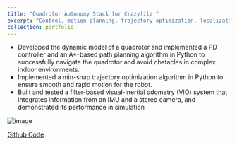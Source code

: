 ```yaml
---
title: "Quadrotor Autonomy Stack for Crazyfile "
excerpt: "Control, motion planning, trajectory optimization, localization for quadrotor <br/><img src='/images/500x300.png'>"
collection: portfolio
---
```


- Developed the dynamic model of a quadrotor and implemented a PD controller and an A*-based path planning
algorithm in Python to successfully navigate the quadrotor and avoid obstacles in complex indoor environments.
- Implemented a min-snap trajectory optimization algorithm in Python to ensure smooth and rapid motion for
the robot.
- Built and tested a filter-based visual-inertial odometry (VIO) system that integrates information from an IMU and
a stereo camera, and demonstrated its performance in simulation

![image](https://github.com/RollingOat/jiuzhou_lei.github.io/assets/97129990/66cb09ce-98e6-4fea-85ed-9032614007a1)

[Github Code](https://github.com/RollingOat/control-path-planning-trajectory-optimization-of-a-quadrotor)
